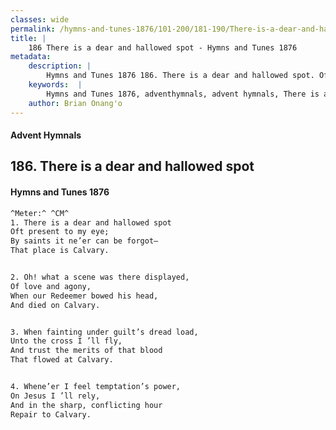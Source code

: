 ```yaml
---
classes: wide
permalink: /hymns-and-tunes-1876/101-200/181-190/There-is-a-dear-and-hallowed-spot/
title: |
    186 There is a dear and hallowed spot - Hymns and Tunes 1876
metadata:
    description: |
        Hymns and Tunes 1876 186. There is a dear and hallowed spot. Oft present to my eye; By saints it ne’er can be forgot— That place is Calvary. 
    keywords:  |
        Hymns and Tunes 1876, adventhymnals, advent hymnals, There is a dear and hallowed spot, Oft present to my eye;, 
    author: Brian Onang'o
---
```


#### Advent Hymnals
## 186. There is a dear and hallowed spot
####  Hymns and Tunes 1876

```txt
^Meter:^ ^CM^
1. There is a dear and hallowed spot
Oft present to my eye;
By saints it ne’er can be forgot—
That place is Calvary.


2. Oh! what a scene was there displayed,
Of love and agony,
When our Redeemer bowed his head,
And died on Calvary.


3. When fainting under guilt’s dread load,
Unto the cross I ’ll fly,
And trust the merits of that blood
That flowed at Calvary.


4. Whene’er I feel temptation’s power,
On Jesus I ’ll rely,
And in the sharp, conflicting hour
Repair to Calvary.
```